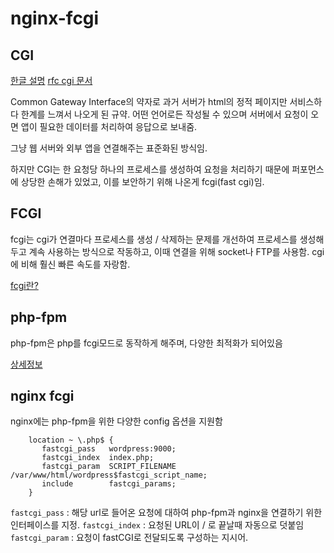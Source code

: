# nginx-fcgi

## CGI 

[한글 설명](https://server-talk.tistory.com/308) [rfc cgi 문서](https://datatracker.ietf.org/doc/html/rfc3875)

Common Gateway Interface의 약자로 과거 서버가 html의 정적 페이지만 서비스하다 한계를 느껴서 나오게 된 규약. 어떤 언어로든 작성될 수 있으며 서버에서 요청이 오면 앱이 필요한 데이터를 처리하여 응답으로 보내줌.

그냥 웹 서버와 외부 앱을 연결해주는 표준화된 방식임.

하지만 CGI는 한 요청당 하나의 프로세스를 생성하여 요청을 처리하기 때문에 퍼포먼스에 상당한 손해가 있었고, 이를 보안하기 위해 나온게 fcgi(fast cgi)임.

## FCGI

fcgi는 cgi가 연결마다 프로세스를 생성 / 삭제하는 문제를 개선하여 프로세스를 생성해두고 계속 사용하는 방식으로 작동하고, 이때 연결을 위해 socket나 FTP를 사용함. cgi에 비해 훨신 빠른 속도를 자랑함.

[fcgi란?](https://grip.news/archives/1287)

## php-fpm

php-fpm은 php를 fcgi모드로 동작하게 해주며, 다양한 최적화가 되어있음

[상세정보](https://opentutorials.org/module/384/4332)

## nginx fcgi

nginx에는 php-fpm을 위한 다양한 config 옵션을 지원함

```
    location ~ \.php$ {
       fastcgi_pass   wordpress:9000;
       fastcgi_index  index.php;
       fastcgi_param  SCRIPT_FILENAME  /var/www/html/wordpress$fastcgi_script_name;
       include        fastcgi_params;
    }
```

`fastcgi_pass` : 해당 url로 들어온 요청에 대하여 php-fpm과 nginx을 연결하기 위한 인터페이스를 지정. 
`fastcgi_index` : 요청된 URL이 / 로 끝날때 자동으로 덧붙임
`fastcgi_param` : 요청이 fastCGI로 전달되도록 구성하는 지시어.
